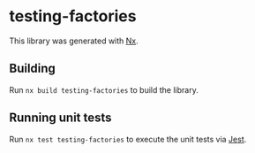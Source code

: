 # testing-factories

This library was generated with [Nx](https://nx.dev).

## Building

Run `nx build testing-factories` to build the library.

## Running unit tests

Run `nx test testing-factories` to execute the unit tests via [Jest](https://jestjs.io).
